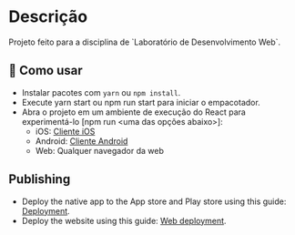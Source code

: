 # Descrição

<p>
  Projeto feito para a disciplina de `Laboratório de Desenvolvimento Web`.
</p>

## 🚀 Como usar

- Instalar pacotes com `yarn` ou `npm install`.
- Execute yarn start ou npm run start para iniciar o empacotador.
- Abra o projeto em um ambiente de execução do React para experimentá-lo [npm run <uma das opções abaixo>]:
  - iOS: [Cliente iOS](https://itunes.apple.com/app/apple-store/id982107779)
  - Android: [Cliente Android](https://play.google.com/store/apps/details?id=host.exp.exponent&referrer=blankexample)
  - Web: Qualquer navegador da web

## Publishing

- Deploy the native app to the App store and Play store using this guide: [Deployment](https://docs.expo.dev/distribution/app-stores/).
- Deploy the website using this guide: [Web deployment](https://docs.expo.dev/distribution/publishing-websites/).
